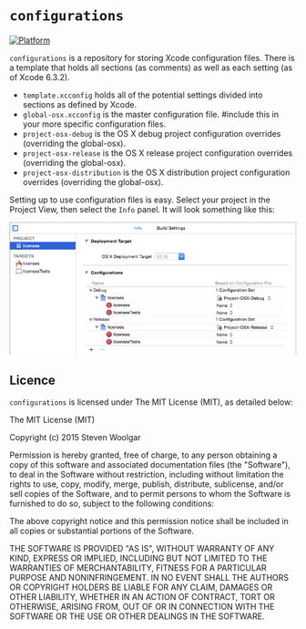 # `configurations`

[![Platform](https://img.shields.io/badge/platform-osx-blue.svg?style-plastic)]()

`configurations` is a repository for storing Xcode configuration files. There is a template that holds all
sections (as comments) as well as each setting (as of Xcode 6.3.2).

- `template.xcconfig` holds all of the potential settings divided into sections as defined by Xcode.
- `global-osx.xcconfig` is the master configuration file. #include this in your more specific configuration files.
- `project-osx-debug` is the OS X debug project configuration overrides (overriding the global-osx).
- `project-osx-release` is the OS X release project configuration overrides (overriding the global-osx).
- `project-osx-distribution` is the OS X distribution project configuration overrides (overriding the global-osx).

Setting up to use configuration files is easy. Select your project in the Project View, then select the `Info` panel.
It will look something like this:

![config file setup](https://github.com/woolie/configurations/blob/master/assets/config-files.png)

## Licence
`configurations` is licensed under The MIT License (MIT), as detailed below:

The MIT License (MIT)

Copyright (c) 2015 Steven Woolgar

Permission is hereby granted, free of charge, to any person obtaining a copy
of this software and associated documentation files (the "Software"), to deal
in the Software without restriction, including without limitation the rights
to use, copy, modify, merge, publish, distribute, sublicense, and/or sell
copies of the Software, and to permit persons to whom the Software is
furnished to do so, subject to the following conditions:

The above copyright notice and this permission notice shall be included in all
copies or substantial portions of the Software.

THE SOFTWARE IS PROVIDED "AS IS", WITHOUT WARRANTY OF ANY KIND, EXPRESS OR
IMPLIED, INCLUDING BUT NOT LIMITED TO THE WARRANTIES OF MERCHANTABILITY,
FITNESS FOR A PARTICULAR PURPOSE AND NONINFRINGEMENT. IN NO EVENT SHALL THE
AUTHORS OR COPYRIGHT HOLDERS BE LIABLE FOR ANY CLAIM, DAMAGES OR OTHER
LIABILITY, WHETHER IN AN ACTION OF CONTRACT, TORT OR OTHERWISE, ARISING FROM,
OUT OF OR IN CONNECTION WITH THE SOFTWARE OR THE USE OR OTHER DEALINGS IN THE
SOFTWARE.
